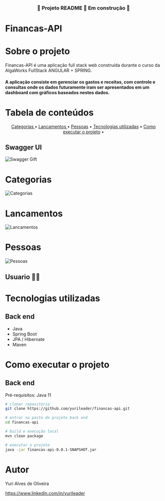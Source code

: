 
<h3 align="center">
    🚧 Projeto README 🚀 Em construção 🚧
</h3>


# Financas-API



# Sobre o projeto



Financas-API  é uma aplicação full stack web construída durante o curso da AlgaWorks FullStack ANGULAR + SPRING.

#### A aplicação consiste em gerenciar os gastos e receitas, com controle e consultas onde os dados futuramente iram ser apresentados em um dashboard com gráficos baseados nestes dados.
Tabela de conteúdos
=================
<p align="center">
<a href="#categorias">Categorias </a> •
<a href="#lancamentos">Lancamentos </a> •
<a href="#pessoas">Pessoas</a> •
<a href="#tecnologias-utilizadas">Tecnologias utilizadas</a> •
<a href="#como-executar-o-projeto">Como executar o projeto</a> •
</p>

## Swagger UI

![Swagger Gift](https://github.com/yurileader/assets/blob/master/swagger-min.gif)

# Categorias

![Categorias](https://github.com/yurileader/assets/blob/master/categoria-swagger.png)

# Lancamentos

![Lancamentos](https://github.com/yurileader/assets/blob/master/lancamento-swagger.png)

# Pessoas

![Pessoas](https://github.com/yurileader/assets/blob/master/pessoa-swagger.png)

## Usuario 🚧🚧

# Tecnologias utilizadas
## Back end
- Java
- Spring Boot
- JPA / Hibernate
- Maven

# Como executar o projeto

## Back end
Pré-requisitos: Java 11

```bash
# clonar repositório
git clone https://github.com/yurileader/financas-api.git

# entrar na pasta do projeto back end
cd financas-api

# build e execução local
mvn clean package

# executar o projeto
java -jar financas-api-0.0.1-SNAPSHOT.jar
```
# Autor

Yuri Alves de Oliveira

https://www.linkedin.com/in/yurileader

